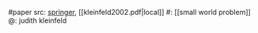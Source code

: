 #paper 
src: [springer](https://link.springer.com/article/10.1007/BF02717530), [[kleinfeld2002.pdf|local]] 
#: [[small world problem]] 
@: judith kleinfeld 

